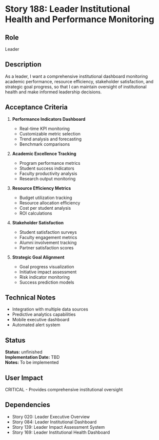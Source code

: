 # Story 188: Leader Institutional Health and Performance Monitoring

## Role
Leader

## Description
As a leader, I want a comprehensive institutional dashboard monitoring academic performance, resource efficiency, stakeholder satisfaction, and strategic goal progress, so that I can maintain oversight of institutional health and make informed leadership decisions.

## Acceptance Criteria
1. **Performance Indicators Dashboard**
   - Real-time KPI monitoring
   - Customizable metric selection
   - Trend analysis and forecasting
   - Benchmark comparisons

2. **Academic Excellence Tracking**
   - Program performance metrics
   - Student success indicators
   - Faculty productivity analysis
   - Research output monitoring

3. **Resource Efficiency Metrics**
   - Budget utilization tracking
   - Resource allocation efficiency
   - Cost per student analysis
   - ROI calculations

4. **Stakeholder Satisfaction**
   - Student satisfaction surveys
   - Faculty engagement metrics
   - Alumni involvement tracking
   - Partner satisfaction scores

5. **Strategic Goal Alignment**
   - Goal progress visualization
   - Initiative impact assessment
   - Risk indicator monitoring
   - Success prediction models

## Technical Notes
- Integration with multiple data sources
- Predictive analytics capabilities
- Mobile executive dashboard
- Automated alert system


## Status
**Status:** unfinished  
**Implementation Date:** TBD  
**Notes:** To be implemented
## User Impact
CRITICAL - Provides comprehensive institutional oversight

## Dependencies
- Story 020: Leader Executive Overview
- Story 084: Leader Institutional Dashboard
- Story 139: Leader Impact Assessment System
- Story 169: Leader Institutional Health Dashboard